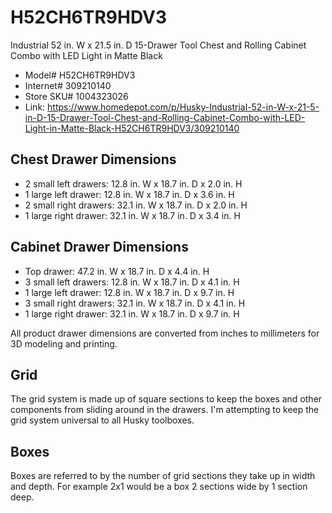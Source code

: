 # H52CH6TR9HDV3

Industrial 52 in. W x 21.5 in. D 15-Drawer Tool Chest and Rolling Cabinet Combo with LED Light in Matte Black

* Model# H52CH6TR9HDV3
* Internet# 309210140
* Store SKU# 1004323026
* Link: <https://www.homedepot.com/p/Husky-Industrial-52-in-W-x-21-5-in-D-15-Drawer-Tool-Chest-and-Rolling-Cabinet-Combo-with-LED-Light-in-Matte-Black-H52CH6TR9HDV3/309210140>

## Chest Drawer Dimensions
  
* 2 small left drawers: 12.8 in. W x 18.7 in. D x 2.0 in. H
* 1 large left drawer: 12.8 in. W x 18.7 in. D x 3.6 in. H
* 2 small right drawers: 32.1 in. W x 18.7 in. D x 2.0 in. H
* 1 large right drawer: 32.1 in. W x 18.7 in. D x 3.4 in. H

## Cabinet Drawer Dimensions

* Top drawer: 47.2 in. W x 18.7 in. D x 4.4 in. H
* 3 small left drawers: 12.8 in. W x 18.7 in. D x 4.1 in. H
* 1 large left drawer: 12.8 in. W x 18.7 in. D x 9.7 in. H
* 3 small right drawers: 32.1 in. W x 18.7 in. D x 4.1 in. H
* 1 large right drawer: 32.1 in. W x 18.7 in. D x 9.7 in. H

All product drawer dimensions are converted from inches to millimeters for 3D modeling and printing.

## Grid

The grid system is made up of square sections to keep the boxes and other components from sliding around in the drawers. I'm attempting to keep the grid system universal to all Husky toolboxes.

## Boxes

Boxes are referred to by the number of grid sections they take up in width and depth. For example 2x1 would be a box 2 sections wide by 1 section deep.
